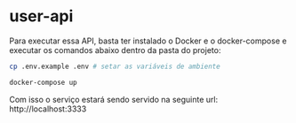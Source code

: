 # user-api

Para executar essa API, basta ter instalado o Docker e o docker-compose e executar os comandos abaixo dentro da pasta do projeto:

```sh
cp .env.example .env # setar as variáveis de ambiente

docker-compose up
```

Com isso o serviço estará sendo servido na seguinte url: http://localhost:3333
